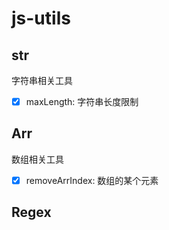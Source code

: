 
# js-utils


## str

字符串相关工具


- [x] maxLength: 字符串长度限制

## Arr

数组相关工具

- [x] removeArrIndex: 数组的某个元素

## Regex

